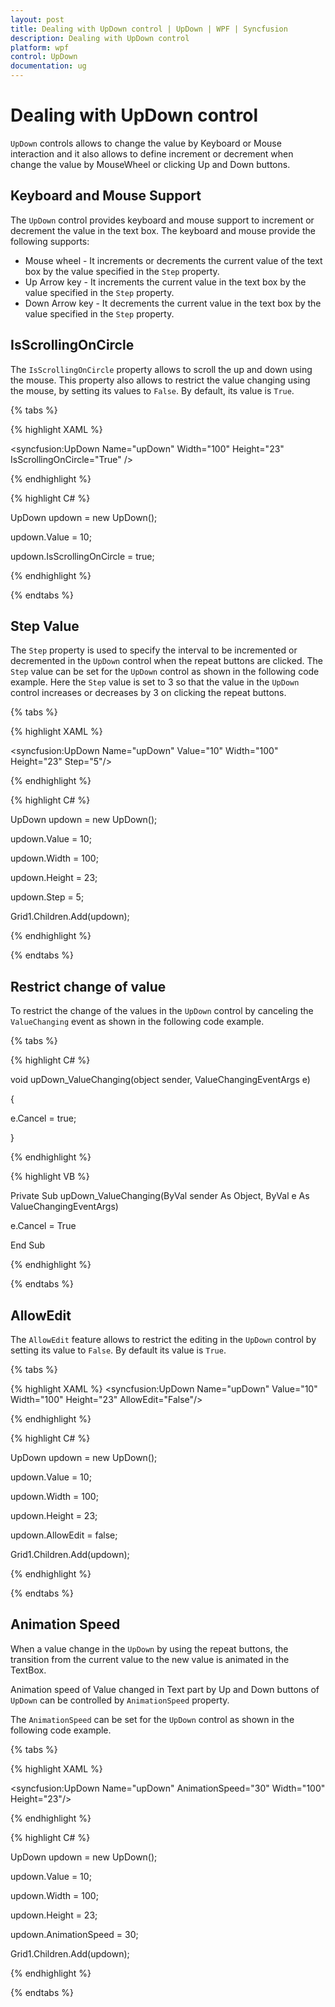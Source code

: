 ```yaml
---
layout: post
title: Dealing with UpDown control | UpDown | WPF | Syncfusion
description: Dealing with UpDown control
platform: wpf
control: UpDown
documentation: ug
---
```


# Dealing with UpDown control

`UpDown` controls allows to change the value by Keyboard or Mouse interaction and it also allows to define increment or decrement when change the value by MouseWheel or clicking Up and Down buttons.

## Keyboard and Mouse Support

The `UpDown` control provides keyboard and mouse support to increment or decrement the value in the text box. The keyboard and mouse provide the following supports:

* Mouse wheel - It increments or decrements the current value of the text box by the value specified in the `Step` property.
* Up Arrow key - It increments the current value in the text box by the value specified in the `Step` property.
* Down Arrow key - It decrements the current value in the text box by the value specified in the `Step` property.

## IsScrollingOnCircle


The `IsScrollingOnCircle` property allows to scroll the up and down using the mouse. This property also allows to restrict the value changing using the mouse, by setting its values to `False`. By default, its value is `True`.

{% tabs %}

{% highlight XAML %}

<syncfusion:UpDown Name="upDown" Width="100" Height="23" IsScrollingOnCircle="True" />





{% endhighlight %}

{% highlight C# %}

UpDown updown = new UpDown();

updown.Value = 10;

updown.IsScrollingOnCircle = true;


{% endhighlight %}

{% endtabs %}

## Step Value

The `Step` property is used to specify the interval to be incremented or decremented in the `UpDown` control when the repeat buttons are clicked. The `Step` value can be set for the `UpDown` control as shown in the following code example. Here the `Step` value is set to 3 so that the value in the `UpDown` control increases or decreases by 3 on clicking the repeat buttons.

{% tabs %}

{% highlight XAML %}

<syncfusion:UpDown Name="upDown" Value="10" Width="100" Height="23" Step="5"/>





{% endhighlight %}

{% highlight C# %}

UpDown updown = new UpDown();

updown.Value = 10;

updown.Width = 100;

updown.Height = 23;

updown.Step = 5;

Grid1.Children.Add(updown);



{% endhighlight %}

{% endtabs %}

## Restrict change of value

To restrict the change of the values in the `UpDown` control by canceling the `ValueChanging` event as shown in the following code example. 

{% tabs %}

{% highlight C# %}

void upDown_ValueChanging(object sender, ValueChangingEventArgs e) 

{ 

e.Cancel = true; 

}



{% endhighlight %}

{% highlight VB %}

Private Sub upDown_ValueChanging(ByVal sender As Object, ByVal e As ValueChangingEventArgs) 

e.Cancel = True

End Sub



{% endhighlight %}

{% endtabs %}

## AllowEdit

The `AllowEdit` feature allows to restrict the editing in the `UpDown` control by setting its value to `False`. By default its value is `True`.


{% tabs %}

{% highlight XAML %}
<syncfusion:UpDown Name="upDown" Value="10" Width="100" Height="23" AllowEdit="False"/>





{% endhighlight %}

{% highlight C# %}

UpDown updown = new UpDown();

updown.Value = 10;

updown.Width = 100;

updown.Height = 23;

updown.AllowEdit = false;

Grid1.Children.Add(updown);



{% endhighlight %}

{% endtabs %}

## Animation Speed

When a value change in the `UpDown` by using the repeat buttons, the transition from the current value to the new value is animated in the TextBox.

Animation speed of Value changed in Text part by Up and Down buttons of `UpDown` can be controlled by `AnimationSpeed` property. 

The `AnimationSpeed` can be set for the `UpDown` control as shown in the following code example.

{% tabs %}

{% highlight XAML %}

<syncfusion:UpDown Name="upDown" AnimationSpeed="30" Width="100" Height="23"/>



{% endhighlight %}

{% highlight C# %}

UpDown updown = new UpDown();

updown.Value = 10;

updown.Width = 100;

updown.Height = 23;

updown.AnimationSpeed = 30;

Grid1.Children.Add(updown);



{% endhighlight %}

{% endtabs %}